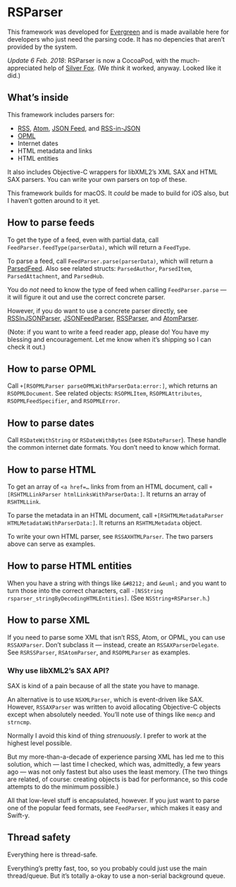 # RSParser

This framework was developed for [Evergreen](https://github.com/brentsimmons/Evergreen) and is made available here for developers who just need the parsing code. It has no depencies that aren’t provided by the system.

_Update 6 Feb. 2018_: RSParser is now a CocoaPod, with the much-appreciated help of [Silver Fox](https://github.com/dcilia). (We _think_ it worked, anyway. Looked like it did.)

## What’s inside

This framework includes parsers for:

* [RSS](http://cyber.harvard.edu/rss/rss.html), [Atom](https://tools.ietf.org/html/rfc4287), [JSON Feed](https://jsonfeed.org/), and [RSS-in-JSON](https://github.com/scripting/Scripting-News/blob/master/rss-in-json/README.md)
* [OPML](http://dev.opml.org/)
* Internet dates
* HTML metadata and links
* HTML entities

It also includes Objective-C wrappers for libXML2’s XML SAX and HTML SAX parsers. You can write your own parsers on top of these.

This framework builds for macOS. It *could* be made to build for iOS also, but I haven’t gotten around to it yet.

## How to parse feeds

To get the type of a feed, even with partial data, call `FeedParser.feedType(parserData)`, which will return a `FeedType`.

To parse a feed, call `FeedParser.parse(parserData)`, which will return a [ParsedFeed](Feeds/ParsedFeed.swift). Also see related structs: `ParsedAuthor`, `ParsedItem`, `ParsedAttachment`, and `ParsedHub`.

You do *not* need to know the type of feed when calling `FeedParser.parse` — it will figure it out and use the correct concrete parser.

However, if you do want to use a concrete parser directly, see [RSSInJSONParser](Feeds/JSON/RSSInJSONParser.swift), [JSONFeedParser](Feeds/JSON/JSONFeedParser.swift), [RSSParser](Feeds/XML/RSSParser.swift), and [AtomParser](Feeds/XML/AtomParser.swift).

(Note: if you want to write a feed reader app, please do! You have my blessing and encouragement. Let me know when it’s shipping so I can check it out.)

## How to parse OPML

Call `+[RSOPMLParser parseOPMLWithParserData:error:]`, which returns an `RSOPMLDocument`. See related objects: `RSOPMLItem`, `RSOPMLAttributes`, `RSOPMLFeedSpecifier`, and `RSOPMLError`.

## How to parse dates

Call `RSDateWithString` or `RSDateWithBytes` (see `RSDateParser`). These handle the common internet date formats. You don’t need to know which format.

## How to parse HTML

To get an array of `<a href=…` links from from an HTML document, call `+[RSHTMLLinkParser htmlLinksWithParserData:]`. It returns an array of `RSHTMLLink`.

To parse the metadata in an HTML document, call `+[RSHTMLMetadataParser HTMLMetadataWithParserData:]`. It returns an `RSHTMLMetadata` object.

To write your own HTML parser, see `RSSAXHTMLParser`. The two parsers above can serve as examples.

## How to parse HTML entities

When you have a string with things like `&#8212;` and `&euml;` and you want to turn those into the correct characters, call `-[NSString rsparser_stringByDecodingHTMLEntities]`. (See `NSString+RSParser.h`.)

## How to parse XML

If you need to parse some XML that isn’t RSS, Atom, or OPML, you can use `RSSAXParser`. Don’t subclass it — instead, create an `RSSAXParserDelegate`. See `RSRSSParser`, `RSAtomParser`, and `RSOPMLParser` as examples.

### Why use libXML2’s SAX API?

SAX is kind of a pain because of all the state you have to manage.

An alternative is to use `NSXMLParser`, which is event-driven like SAX. However, `RSSAXParser` was written to avoid allocating Objective-C objects except when absolutely needed. You’ll note use of things like `memcp` and `strncmp`.

Normally I avoid this kind of thing *strenuously*. I prefer to work at the highest level possible.

But my more-than-a-decade of experience parsing XML has led me to this solution, which — last time I checked, which was, admittedly, a few years ago — was not only fastest but also uses the least memory. (The two things are related, of course: creating objects is bad for performance, so this code attempts to do the minimum possible.)

All that low-level stuff is encapsulated, however. If you just want to parse one of the popular feed formats, see `FeedParser`, which makes it easy and Swift-y.

## Thread safety

Everything here is thread-safe.

Everything’s pretty fast, too, so you probably could just use the main thread/queue. But it’s totally a-okay to use a non-serial background queue.


